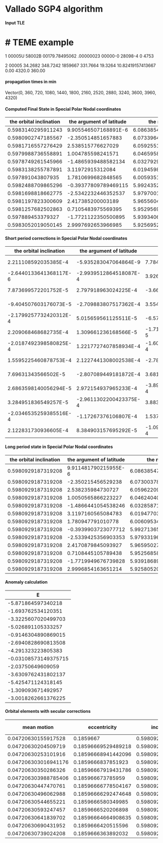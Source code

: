 # Vallado SGP4 algorithm



#### Input TLE

  #                       # TEME example

  1 00005U 58002B   00179.78495062  .00000023  00000-0  28098-4 0  4753

  2 00005  34.2682 348.7242 1859667 331.7664  19.3264 10.82419157413667     0.00      4320.0        360.00



#### propagation times in min 
Vector(0, 360, 720, 1080, 1440, 1800, 2160, 2520, 2880, 3240, 3600, 3960, 4320)



#### Computed Final State in Special Polar Nodal coordinates

| the orbital inclination | the argument of latitude | the node  | the radial distance | the radial velocity | `Θ/r` 
| ----------------------- | -----------------------  | --------- | ------------------- | ------------------- | ----- 
|0.5983140295911243|9.905546507168891E-6|6.086385479167486|1.1226908693655633|0.07650593582475798|1.0184388094755312|
|0.5980902747185567|-2.350514851657883|6.073396448232713|1.3846689731925605|-0.1548615639108752|0.8257106763368504|
|0.5981716557276429|2.538515776627029|6.059255141748749|1.600402256269476|0.024696721830935284|0.7145012662841891|
|0.5979988736558891|1.004785598241571|6.046595816047577|1.2748597286660646|0.16093594843885936|0.8967405709326176|
|0.5978749261545966|-1.4865939488582134|6.032792937708222|1.200303978810561|-0.14286459918507968|0.9523384309285864|
|0.5983138255787891|3.11972915312084|6.019459854049309|1.580213786917796|-0.05885304827291693|0.7236931866170053|
|0.597891043807935|1.7810699682848565|6.005935102877494|1.4553545312640352|0.13567591686396913|0.7855127289332979|
|0.5982488709865296|-0.39377809789469115|5.992435248772973|1.1020056588342924|-0.006534734358007568|1.037491876755311|
|0.5981698818662775|-2.5342232446352537|5.979700119382661|1.4669674301031184|-0.13145771148099195|0.7794435984943899|
|0.5981197823300609|2.417385200003189|5.965560466646124|1.5748694543582356|0.064898437261252|0.7260426020745984|
|0.5981257682502863|0.7105483975569395|5.952956941884339|1.1882572018083704|0.1371662032041262|0.9621340453027497|
|0.597889453379327|-1.7721122350500895|5.939340690599077|1.288749607045187|-0.1621248184004899|0.8870037285180219|
|0.5983052019050145|2.9997692653966985|5.925695230329101|1.602421721460039|-0.018416334884942893|0.7136566191395193|


#### Short period corrections in Special Polar Nodal coordinates

| the orbital inclination | the argument of latitude | the node | the radial distance | the radial velocity | `Θ/r` 
| ----------------------- | -----------------------  | --------- | ------------------- | ------------------- | ----- 
|2.211108592035385E-4|-5.935283047064864E-9|7.784275914723447E-9|-4.844008523767079E-4|-1.6520114030877416E-9|4.968944105832165E-4|
|-2.6440133641368117E-6|-2.9939512864518087E-4|3.926643886091891E-4|-6.7922523388197E-4|-8.333258909087778E-5|4.125610000432164E-4|
|7.873699572201752E-5|2.797918963024225E-4|-3.669542467058598E-4|-7.607588391462076E-4|7.787602973125985E-5|4.432352940151237E-4|
|-9.404507603176073E-5|-2.709883807517362E-4|3.554082103125341E-4|-6.525772876898114E-4|-7.542543981084981E-5|3.781144826777791E-4|
|-2.1799257732420312E-4|5.015659561125511E-5|-6.57816613100356E-5|-6.528654777098365E-4|1.3960267156794723E-5|3.3139998217962194E-4|
|2.209068468682735E-4|1.309661236168566E-5|-1.7176542948858107E-5|-7.086518294711612E-4|3.645214892737477E-6|4.968232203714979E-4|
|-2.0187492398580825E-4|1.2217727407858934E-4|-1.6023862794662343E-4|-7.73053143153746E-4|3.4005805445194275E-5|3.3747820710223293E-4|
|1.5595225460878753E-4|2.1227441308002538E-4|-2.78403336108469E-4|-4.936405832388443E-4|5.908248360579145E-5|4.723443127724775E-4|
|7.69631343566502E-5|-2.807089449181872E-4|3.681569794813183E-4|-6.95930172528159E-4|-7.812963489072562E-5|4.4257485077517014E-4|
|2.6863598140056294E-5|2.972154937965233E-4|-3.8980574161278546E-4|-7.636851181709929E-4|8.272360009304612E-5|4.236939608895884E-4|
|3.284951836549257E-5|-2.9611302200423375E-4|3.883598215865072E-4|-5.72475779924048E-4|-8.241645222898002E-5|4.2595148702363566E-4|
|-2.0346535259385516E-4|-1.17267376106807E-4|1.537991708520885E-4|-6.919087661783868E-4|-3.2638638577048765E-5|3.3688763123069886E-4|
|2.122831730936605E-4|8.384903157695292E-5|-1.0997015505438072E-4|-7.221259371412235E-4|2.3337336487538035E-5|4.935814027016423E-4|


#### Long period state in Special Polar Nodal coordinates

| the orbital inclination | the argument of latitude | the node | the radial distance | the radial velocity | `Θ/r` 
| ----------------------- | -----------------------  | --------- | ------------------- | ------------------- | ----- 
|0.5980929187319208|9.911481790215955E-6|6.08638547138321|1.12317527021794|0.07650593747676938|1.017941915064948|
|0.5980929187319208|-2.350215456529238|6.073003783844103|1.3853481984264424|-0.1547782313217843|0.8252981153368072|
|0.5980929187319208|2.538235984730727|6.059622095995455|1.6011630151086222|0.024618845801204024|0.714058030990174|
|0.5980929187319208|1.0050565866223227|6.0462404078372645|1.2755123059537543|0.1610113738786702|0.8963624564499398|
|0.5980929187319208|-1.4866441054538246|6.032858719369532|1.2009568442882708|-0.1428785594522365|0.9520070309464068|
|0.5980929187319208|3.1197160565084783|6.019477030592258|1.5809224387472671|-0.05885669348780967|0.7231963633966338|
|0.5980929187319208|1.780947791010778|6.006095341505441|1.456127584407189|0.13564191105852394|0.7851752507261957|
|0.5980929187319208|-0.3939903723077712|5.992713652109082|1.102499299417531|-0.0065938168416133595|1.0370195324425384|
|0.5980929187319208|-2.5339425356903353|5.97933196240318|1.4676633602756466|-0.1313795818461012|0.7790010236436148|
|0.5980929187319208|2.4170879845093927|5.965950272387738|1.5756331394764065|0.06481571366115894|0.7256189081137088|
|0.5980929187319208|0.7108445105789438|5.952568582062752|1.1888296775882945|0.13724861965635518|0.9617080938157261|
|0.5980929187319208|-1.7719949676739828|5.939186891428225|1.2894415158113652|-0.16209217976191284|0.8866668408867912|
|0.5980929187319208|2.9996854163651214|5.925805200484155|1.6031438473971802|-0.01843967222143043|0.7131630377368177|


#### Anomaly calculation 

| E 
| ----------------------- 
|-5.871864597340218|
|-1.693762534120351|
|-3.3225607020499703|
|-5.026891105333257|
|-0.9146304890869015|
|-2.6940828690813508|
|-4.291323223805383|
|-0.03108573149375715|
|-2.03750649609059|
|-3.6309762431802137|
|-5.425471124318145|
|-1.309093671492957|
|-3.0018262661376225|


#### Orbital elements with secular corrections 

| mean motion | eccentricity | inclination | argument Of perigee | ascending node | mean anomaly | semimajor axis | atmospheric Drag | epoch time in days from jan 0 1950. 0 hr
| ----------- | -----------  | --------- | ------------------- | ------------------- | --------- | ---------      | ---------        | --------------   
|0.04720630155917528|0.1859667|0.5980929187319208|5.790416027488515|6.08638547138321|-5.945875994622154|1.3538998206027413|2.8098E-5|18441.78495062003|
|0.04720630204509719|0.18596669529489218|0.5980929187319208|5.809961526337521|6.073003783844103|-1.509646903487698|1.353899811311756|2.8098E-5|18441.78495062003|
|0.04720630253101916|0.18596668941442096|0.5980929187319208|5.829507025235796|6.059622095995455|-3.3566029446502004|1.3538998020207698|2.8098E-5|18441.78495062003|
|0.047206303016941176|0.1859666837851923|0.5980929187319208|5.849052524200916|6.0462404078372645|-5.203558810947641|1.3538997927297827|2.8098E-5|18441.78495062003|
|0.04720630350286326|0.18596667919431786|0.5980929187319208|5.86859802314175|6.032858719369532|-0.7673291951092729|1.3538997834387945|2.8098E-5|18441.78495062003|
|0.047206303988785406|0.185966673785959|0.5980929187319208|5.888143521994438|6.019477030592258|-2.614284711430347|1.3538997741478054|2.8098E-5|18441.78495062003|
|0.04720630447470761|0.18596666778504167|0.5980929187319208|5.9076890209232|6.006095341505441|-4.461240052895537|1.3538997648568152|2.8098E-5|18441.78495062003|
|0.04720630496062988|0.18596666292474648|0.5980929187319208|5.927234519931089|5.992713652109082|-0.025009912328256334|1.353899755565824|2.8098E-5|18441.78495062003|
|0.04720630544655221|0.1859666580349985|0.5980929187319208|5.946780018760687|5.97933196240318|-1.871964903830257|1.353899746274832|2.8098E-5|18441.78495062003|
|0.04720630593247457|0.1859666520206898|0.5980929187319208|5.966325517672129|5.965950272387738|-3.718919720482088|1.3538997369838393|2.8098E-5|18441.78495062003|
|0.04720630641839702|0.18596664664908635|0.5980929187319208|5.985871016661413|5.952568582062752|-5.5658743622796365|1.353899727692845|2.8098E-5|18441.78495062003|
|0.04720630690431952|0.1859666420515596|0.5980929187319208|6.005416515552692|5.939186891428225|-1.129643521867493|1.35389971840185|2.8098E-5|18441.78495062003|
|0.04720630739024208|0.1859666363892032|0.5980929187319208|6.024962014429612|5.925805200484155|-2.976597813688535|1.353899709110854|2.8098E-5|18441.78495062003|
